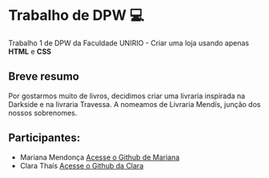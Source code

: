 # Trabalho de DPW 💻
Trabalho 1 de DPW da Faculdade UNIRIO - Criar uma loja usando apenas **HTML** e **CSS** 

## Breve resumo
Por gostarmos muito de livros, decidimos criar uma livraria inspirada na Darkside e na livraria Travessa. A nomeamos de Livraria Mendís, junção dos nossos sobrenomes. 

## Participantes:
* Mariana Mendonça 
[Acesse o Github de Mariana](https://github.com/marianamtd)
* Clara Thaís 
[Acesse o Github da Clara](https://github.com/Clarathms)

